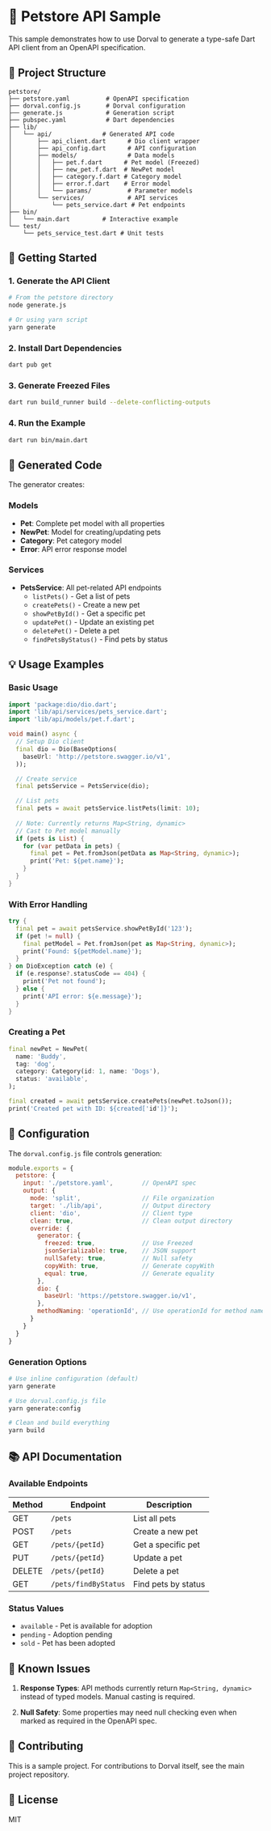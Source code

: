 # 🐾 Petstore API Sample

This sample demonstrates how to use Dorval to generate a type-safe Dart API client from an OpenAPI specification.

## 📁 Project Structure

```
petstore/
├── petstore.yaml          # OpenAPI specification
├── dorval.config.js       # Dorval configuration
├── generate.js            # Generation script
├── pubspec.yaml           # Dart dependencies
├── lib/
│   └── api/              # Generated API code
│       ├── api_client.dart      # Dio client wrapper
│       ├── api_config.dart      # API configuration
│       ├── models/              # Data models
│       │   ├── pet.f.dart      # Pet model (Freezed)
│       │   ├── new_pet.f.dart  # NewPet model
│       │   ├── category.f.dart # Category model
│       │   ├── error.f.dart    # Error model
│       │   └── params/          # Parameter models
│       └── services/            # API services
│           └── pets_service.dart # Pet endpoints
├── bin/
│   └── main.dart         # Interactive example
└── test/
    └── pets_service_test.dart # Unit tests
```

## 🚀 Getting Started

### 1. Generate the API Client

```bash
# From the petstore directory
node generate.js

# Or using yarn script
yarn generate
```

### 2. Install Dart Dependencies

```bash
dart pub get
```

### 3. Generate Freezed Files

```bash
dart run build_runner build --delete-conflicting-outputs
```

### 4. Run the Example

```bash
dart run bin/main.dart
```

## 📝 Generated Code

The generator creates:

### Models
- **Pet**: Complete pet model with all properties
- **NewPet**: Model for creating/updating pets
- **Category**: Pet category model
- **Error**: API error response model

### Services
- **PetsService**: All pet-related API endpoints
  - `listPets()` - Get a list of pets
  - `createPets()` - Create a new pet
  - `showPetById()` - Get a specific pet
  - `updatePet()` - Update an existing pet
  - `deletePet()` - Delete a pet
  - `findPetsByStatus()` - Find pets by status

## 💡 Usage Examples

### Basic Usage

```dart
import 'package:dio/dio.dart';
import 'lib/api/services/pets_service.dart';
import 'lib/api/models/pet.f.dart';

void main() async {
  // Setup Dio client
  final dio = Dio(BaseOptions(
    baseUrl: 'http://petstore.swagger.io/v1',
  ));

  // Create service
  final petsService = PetsService(dio);

  // List pets
  final pets = await petsService.listPets(limit: 10);
  
  // Note: Currently returns Map<String, dynamic>
  // Cast to Pet model manually
  if (pets is List) {
    for (var petData in pets) {
      final pet = Pet.fromJson(petData as Map<String, dynamic>);
      print('Pet: ${pet.name}');
    }
  }
}
```

### With Error Handling

```dart
try {
  final pet = await petsService.showPetById('123');
  if (pet != null) {
    final petModel = Pet.fromJson(pet as Map<String, dynamic>);
    print('Found: ${petModel.name}');
  }
} on DioException catch (e) {
  if (e.response?.statusCode == 404) {
    print('Pet not found');
  } else {
    print('API error: ${e.message}');
  }
}
```

### Creating a Pet

```dart
final newPet = NewPet(
  name: 'Buddy',
  tag: 'dog',
  category: Category(id: 1, name: 'Dogs'),
  status: 'available',
);

final created = await petsService.createPets(newPet.toJson());
print('Created pet with ID: ${created['id']}');
```

## 🔧 Configuration

The `dorval.config.js` file controls generation:

```javascript
module.exports = {
  petstore: {
    input: './petstore.yaml',        // OpenAPI spec
    output: {
      mode: 'split',                 // File organization
      target: './lib/api',           // Output directory
      client: 'dio',                 // Client type
      clean: true,                   // Clean output directory
      override: {
        generator: {
          freezed: true,             // Use Freezed
          jsonSerializable: true,    // JSON support
          nullSafety: true,          // Null safety
          copyWith: true,            // Generate copyWith
          equal: true,               // Generate equality
        },
        dio: {
          baseUrl: 'https://petstore.swagger.io/v1',
        },
        methodNaming: 'operationId', // Use operationId for method names
      }
    }
  }
}
```

### Generation Options

```bash
# Use inline configuration (default)
yarn generate

# Use dorval.config.js file
yarn generate:config

# Clean and build everything
yarn build
```

## 📚 API Documentation

### Available Endpoints

| Method | Endpoint | Description |
|--------|----------|-------------|
| GET | `/pets` | List all pets |
| POST | `/pets` | Create a new pet |
| GET | `/pets/{petId}` | Get a specific pet |
| PUT | `/pets/{petId}` | Update a pet |
| DELETE | `/pets/{petId}` | Delete a pet |
| GET | `/pets/findByStatus` | Find pets by status |

### Status Values
- `available` - Pet is available for adoption
- `pending` - Adoption pending
- `sold` - Pet has been adopted

## 🐛 Known Issues

1. **Response Types**: API methods currently return `Map<String, dynamic>` instead of typed models. Manual casting is required.

2. **Null Safety**: Some properties may need null checking even when marked as required in the OpenAPI spec.

## 🤝 Contributing

This is a sample project. For contributions to Dorval itself, see the main project repository.

## 📄 License

MIT